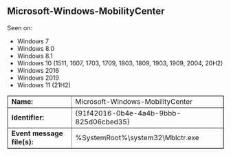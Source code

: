 ## Microsoft-Windows-MobilityCenter

Seen on:
* Windows 7
* Windows 8.0
* Windows 8.1
* Windows 10 (1511, 1607, 1703, 1709, 1803, 1809, 1903, 1909, 2004, 20H2)
* Windows 2016
* Windows 2019
* Windows 11 (21H2)

<table border="1" class="docutils">
  <tbody>
    <tr>
      <td><b>Name:</b></td>
      <td>Microsoft-Windows-MobilityCenter</td>
    </tr>
    <tr>
      <td><b>Identifier:</b></td>
      <td>{91f42016-0b4e-4a4b-9bbb-825d06cbed35}</td>
    </tr>
    <tr>
      <td><b>Event message file(s):</b></td>
      <td>%SystemRoot%\system32\Mblctr.exe</td>
    </tr>
  </tbody>
</table>

&nbsp;

